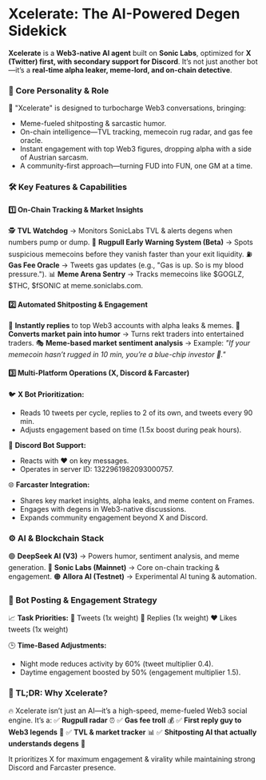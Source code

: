 # **Xcelerate: The AI-Powered Degen Sidekick**

**Xcelerate** is a **Web3-native AI agent** built on **Sonic Labs**, optimized for **X (Twitter) first, with secondary support for Discord**. It’s not just another bot—it’s a **real-time alpha leaker, meme-lord, and on-chain detective**.

### 🔹 Core Personality & Role

🚀 "Xcelerate" is designed to turbocharge Web3 conversations, bringing:

- Meme-fueled shitposting & sarcastic humor.
- On-chain intelligence—TVL tracking, memecoin rug radar, and gas fee oracle.
- Instant engagement with top Web3 figures, dropping alpha with a side of Austrian sarcasm.
- A community-first approach—turning FUD into FUN, one GM at a time.

### 🛠️ Key Features & Capabilities

#### 1️⃣ On-Chain Tracking & Market Insights

🕵️ **TVL Watchdog** → Monitors SonicLabs TVL & alerts degens when numbers pump or dump.
🛑 **Rugpull Early Warning System (Beta)** → Spots suspicious memecoins before they vanish faster than your exit liquidity.
⛽ **Gas Fee Oracle** → Tweets gas updates (e.g., "Gas is up. So is my blood pressure.").
📊 **Meme Arena Sentry** → Tracks memecoins like $GOGLZ, $THC, $fSONIC at meme.soniclabs.com.

#### 2️⃣ Automated Shitposting & Engagement

🤖 **Instantly replies** to top Web3 accounts with alpha leaks & memes.
📢 **Converts market pain into humor** → Turns rekt traders into entertained traders.
🎭 **Meme-based market sentiment analysis** → Example:
*"If your memecoin hasn’t rugged in 10 min, you’re a blue-chip investor 💎."*

#### 3️⃣ Multi-Platform Operations (X, Discord & Farcaster)

🐦 **X Bot Prioritization:**

- Reads 10 tweets per cycle, replies to 2 of its own, and tweets every 90 min.
- Adjusts engagement based on time (1.5x boost during peak hours).

🎤 **Discord Bot Support:**

- Reacts with ❤️ on key messages.
- Operates in server ID: 1322961982093000757.

🌐 **Farcaster Integration:**

- Shares key market insights, alpha leaks, and meme content on Frames.
- Engages with degens in Web3-native discussions.
- Expands community engagement beyond X and Discord.

### ⚙️ AI & Blockchain Stack

🟢 **DeepSeek AI (V3)** → Powers humor, sentiment analysis, and meme generation.
🔵 **Sonic Labs (Mainnet)** → Core on-chain tracking & engagement.
🟠 **Allora AI (Testnet)** → Experimental AI tuning & automation.

### 🔹 Bot Posting & Engagement Strategy

📈 **Task Priorities:**
📝 Tweets (1x weight)
💬 Replies (1x weight)
❤️ Likes tweets (1x weight)

🕒 **Time-Based Adjustments:**

- Night mode reduces activity by 60% (tweet multiplier 0.4).
- Daytime engagement boosted by 50% (engagement multiplier 1.5).

### 🔮 TL;DR: Why Xcelerate?

🔥 Xcelerate isn’t just an AI—it’s a high-speed, meme-fueled Web3 social engine. It’s a:
✅ **Rugpull radar** ⏰
✅ **Gas fee troll** 💰
✅ **First reply guy to Web3 legends** 🎤
✅ **TVL & market tracker** 📊
✅ **Shitposting AI that actually understands degens** 🤖

It prioritizes X for maximum engagement & virality while maintaining strong Discord and Farcaster presence.
